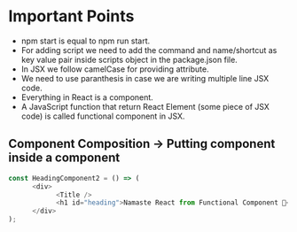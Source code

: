 # Important Points

- npm start is equal to npm run start.
- For adding script we need to add the command and name/shortcut as key value pair inside scripts object in the package.json file.
- In JSX we follow camelCase for providing attribute.
- We need to use paranthesis in case we are writing multiple line JSX code.
- Everything in React is a component.
- A JavaScript function that return React Element (some piece of JSX code) is called functional component in JSX.

## Component Composition -> Putting component inside a component

```javascript
const HeadingComponent2 = () => (
      <div>
            <Title />
            <h1 id="heading">Namaste React from Functional Component 🚀</h1>
      </div>
); 
```